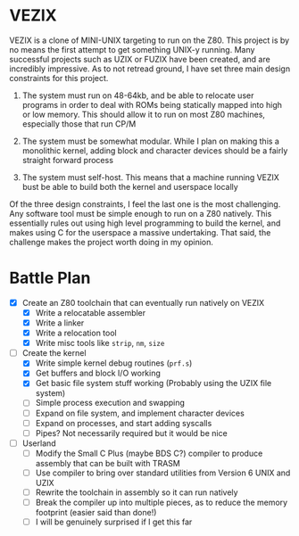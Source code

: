 # VEZIX
VEZIX is a clone of MINI-UNIX targeting to run on the Z80. This project is by no means the first attempt to get something UNIX-y running. Many successful projects such as UZIX or FUZIX have been created, and are incredibly impressive. As to not retread ground, I have set three main design constraints for this project.

1. The system must run on 48-64kb, and be able to relocate user programs in order to deal with ROMs being statically mapped into high or low memory. This should allow it to run on most Z80 machines, especially those that run CP/M

2. The system must be somewhat modular. While I plan on making this a monolithic kernel, adding block and character devices should be a fairly straight forward process

3. The system must self-host. This means that a machine running VEZIX bust be able to build both the kernel and userspace locally

Of the three design constraints, I feel the last one is the most challenging. Any software tool must be simple enough to run on a Z80 natively. This essentially rules out using high level programming to build the kernel, and makes using C for the userspace a massive undertaking. That said, the challenge makes the project worth doing in my opinion.

# Battle Plan
- [X] Create an Z80 toolchain that can eventually run natively on VEZIX
    - [X] Write a relocatable assembler
    - [X] Write a linker
    - [X] Write a relocation tool
    - [X] Write misc tools like `strip`, `nm`, `size`
- [ ] Create the kernel
    - [X] Write simple kernel debug routines (`prf.s`)
    - [X] Get buffers and block I/O working
    - [X] Get basic file system stuff working (Probably using the UZIX file system)
    - [ ] Simple process execution and swapping
    - [ ] Expand on file system, and implement character devices
    - [ ] Expand on processes, and start adding syscalls
    - [ ] Pipes? Not necessarily required but it would be nice
- [ ] Userland
    - [ ] Modify the Small C Plus (maybe BDS C?) compiler to produce assembly that can be built with TRASM
    - [ ] Use compiler to bring over standard utilities from Version 6 UNIX and UZIX
    - [ ] Rewrite the toolchain in assembly so it can run natively
    - [ ] Break the compiler up into multiple pieces, as to reduce the memory footprint (easier said than done!)
    - [ ] I will be genuinely surprised if I get this far
